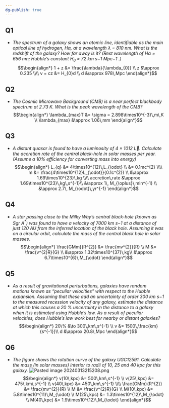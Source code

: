 ```yaml
---
dg-publish: true
---
```


## Q1
- *The spectrum of a galaxy shows an atomic line, identifiable as the main optical line of hydrogen, Hα, at a wavelength λ = 810 nm. What is the redshift of the galaxy? How far away is it? (Rest wavelength of ${} H\alpha$ = 656 nm; Hubble’s constant $H_{0}$ = 72 km s−1 Mpc−1 .)*
$$\begin{align*}
	1 + z &= \frac{\lambda}{\lambda_{0}} \\
	z &\approx 0.235 \\\\
	v = cz &= H_{0}d \\
	d &\approx 978\,Mpc
\end{align*}$$
## Q2
- *The Cosmic Microwave Background (CMB) is a near perfect blackbody spectrum at 2.73 K. What is the peak wavelength of the CMB?*
$$\begin{align*}
	\lambda_{max}T &= \sigma = 2.898\times10^{-3}\,m\,K \\
	\lambda_{max} &\approx 1.06\,mm
\end{align*}$$
## Q3
- *A distant quasar is found to have a luminosity of 4 × 1012 L. Calculate the accretion rate of the central black-hole in solar masses per year. (Assume a 10% efficiency for converting mass into energy)*
$$\begin{align*}
	L_{q} &= 4\times10^{12}\,L_{\odot} \\
	&= 0.1mc^{2} \\\\
	m &= \frac{4\times10^{12}L_{\odot}}{0.1c^{2}} \\
	&\approx 1.69\times10^{23}\,kg \\\\
	accretion\,rate &\approx 1.69\times10^{23}\,kg\,s^{-1}\\
	&\approx 1\, M_{\oplus}\,min^{-1} \\
	&\approx 2.7\, M_{\odot}\,yr^{-1}	
\end{align*}$$
## Q4
- *A star passing close to the Milky Way’s central black-hole (known as Sgr A${} ^*$) was found to have a velocity of 7000 km s−1 at a distance of just 120 AU from the inferred location of the black hole. Assuming it was on a circular orbit, calculate the mass of the central black hole in solar masses.* 
$$\begin{align*}
	\frac{GMm}{R^{2}} &= \frac{mv^{2}}{R} \\
	M &= \frac{v^{2}R}{G} \\
	&\approx 1.32\times10^{37}\,kg\\
	&\approx 6.7\times10^{6}\,M_{\odot}
\end{align*}$$
## Q5
- *As a result of gravitational perturbations, galaxies have random motions known as “peculiar velocities” with respect to the Hubble expansion. Assuming that these add an uncertainty of order 300 km s−1 to the measured recession velocity of any galaxy, estimate the distance at which this causes a 20 % uncertainty in the distance to a galaxy when it is estimated using Hubble’s law. As a result of peculiar velocities, does Hubble’s law work best for nearby or distant galaxies?* 
$$\begin{align*}
	20\%  &\to 300\,km\,s^{-1} \\
	v &= 1500\,\frac{km}{s^{-1}}\\
	d &\approx 20.8\,Mpc
\end{align*}$$
## Q6
- *The figure shows the rotation curve of the galaxy UGC12591. Calculate the mass (in solar masses) interior to radii of 10, 25 and 40 kpc for this galaxy.*
![Pasted image 20240313215208.png](/img/user/pics/Pasted%20image%2020240313215208.png)
$$\begin{align*}
	v(10\,kpc) &= 500\,km\,s^{-1} \\
	v(25\,kpc) &= 475\,km\,s^{-1} \\
	v(40\,kpc) &= 450\,km\,s^{-1} \\\\
	\frac{GMm}{R^{2}} &= \frac{mv^{2}}{R} \\
	M &= \frac{v^{2}R}{G} \\
	M(10\,kpc) &= 5.8\times10^{11}\,M_{\odot} \\
	M(25\,kpc) &= 1.3\times10^{12}\,M_{\odot} \\
	M(40\,kpc) &= 1.9\times10^{12}\,M_{\odot} 
\end{align*}$$
